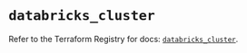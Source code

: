 # `databricks_cluster`

Refer to the Terraform Registry for docs: [`databricks_cluster`](https://registry.terraform.io/providers/databricks/databricks/1.36.3/docs/resources/cluster).
